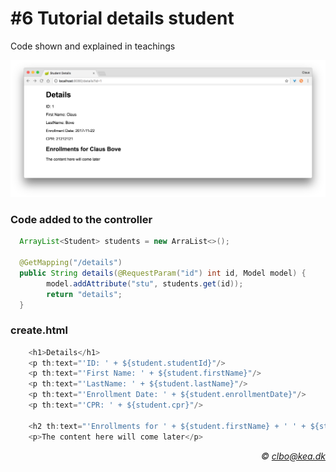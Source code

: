 # #6 Tutorial details student
Code shown and explained in teachings   

<img src="/img/details.png" width="600px" />

### Code added to the controller
````java 
  ArrayList<Student> students = new ArraList<>();
  
  @GetMapping("/details")
  public String details(@RequestParam("id") int id, Model model) {
        model.addAttribute("stu", students.get(id));
        return "details";
  }
````   
### create.html
````java    
    <h1>Details</h1>
    <p th:text="'ID: ' + ${student.studentId}"/>
    <p th:text="'First Name: ' + ${student.firstName}"/>
    <p th:text="'LastName: ' + ${student.lastName}"/>
    <p th:text="'Enrollment Date: ' + ${student.enrollmentDate}"/>
    <p th:text="'CPR: ' + ${student.cpr}"/>

    <h2 th:text="'Enrollments for ' + ${student.firstName} + ' ' + ${student.lastName}"></h2>
    <p>The content here will come later</p>
```` 
_<div align="right">&copy; clbo@kea.dk</div>_
